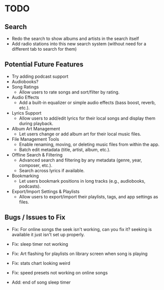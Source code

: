 # TODO

## Search
- Redo the search to show albums and artists in the search itself
- Add radio stations into this new search system (without need for a different tab to search for them)

## Potential Future Features
- Try adding podcast support
- Audiobooks?
- Song Ratings
  - Allow users to rate songs and sort/filter by rating.
- Audio Effects
  - Add a built-in equalizer or simple audio effects (bass boost, reverb, etc.).
- Lyrics Support
  - Allow users to add/edit lyrics for their local songs and display them during playback.
- Album Art Management
  - Let users change or add album art for their local music files.
- File Management Tools
  - Enable renaming, moving, or deleting music files from within the app.
  - Batch edit metadata (title, artist, album, etc.).
- Offline Search & Filtering
  - Advanced search and filtering by any metadata (genre, year, composer, etc.).
  - Search across lyrics if available.
- Bookmarking
  - Let users bookmark positions in long tracks (e.g., audiobooks, podcasts).
- Export/Import Settings & Playlists
  - Allow users to export/import their playlists, tags, and app settings as files.

## Bugs / Issues to Fix
- Fix: For online songs the seek isn't working, can you fix it? seeking is available it just isn't set up properly.
- Fix: sleep timer not working
- Fix: Art flashing for playlists on library screen when song is playing
- Fix: stats chart looking weird
- Fix: speed presets not working on online songs

- Add: end of song sleep timer